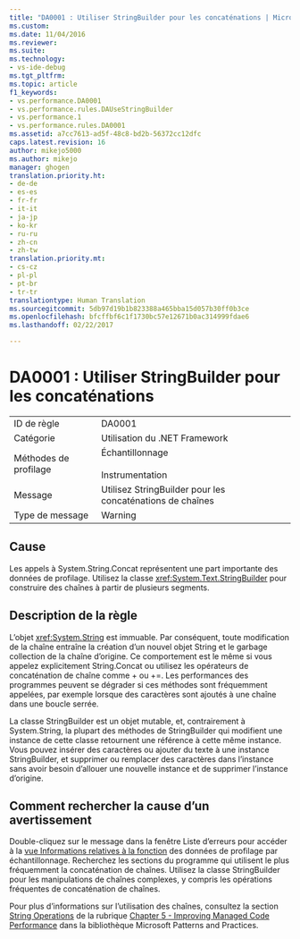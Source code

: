 ```yaml
---
title: "DA0001 : Utiliser StringBuilder pour les concaténations | Microsoft Docs"
ms.custom: 
ms.date: 11/04/2016
ms.reviewer: 
ms.suite: 
ms.technology:
- vs-ide-debug
ms.tgt_pltfrm: 
ms.topic: article
f1_keywords:
- vs.performance.DA0001
- vs.performance.rules.DAUseStringBuilder
- vs.performance.1
- vs.performance.rules.DA0001
ms.assetid: a7cc7613-ad5f-48c8-bd2b-56372cc12dfc
caps.latest.revision: 16
author: mikejo5000
ms.author: mikejo
manager: ghogen
translation.priority.ht:
- de-de
- es-es
- fr-fr
- it-it
- ja-jp
- ko-kr
- ru-ru
- zh-cn
- zh-tw
translation.priority.mt:
- cs-cz
- pl-pl
- pt-br
- tr-tr
translationtype: Human Translation
ms.sourcegitcommit: 5db97d19b1b823388a465bba15d057b30ff0b3ce
ms.openlocfilehash: bfcffbf6c1f1730bc57e12671b0ac314999fdae6
ms.lasthandoff: 02/22/2017

---
```

# <a name="da0001-use-stringbuilder-for-concatenations"></a>DA0001 : Utiliser StringBuilder pour les concaténations
|||  
|-|-|  
|ID de règle|DA0001|  
|Catégorie|Utilisation du .NET Framework|  
|Méthodes de profilage|Échantillonnage<br /><br /> Instrumentation|  
|Message|Utilisez StringBuilder pour les concaténations de chaînes|  
|Type de message|Warning|  
  
## <a name="cause"></a>Cause  
 Les appels à System.String.Concat représentent une part importante des données de profilage. Utilisez la classe <xref:System.Text.StringBuilder> pour construire des chaînes à partir de plusieurs segments.  
  
## <a name="rule-description"></a>Description de la règle  
 L’objet <xref:System.String> est immuable. Par conséquent, toute modification de la chaîne entraîne la création d’un nouvel objet String et le garbage collection de la chaîne d’origine. Ce comportement est le même si vous appelez explicitement String.Concat ou utilisez les opérateurs de concaténation de chaîne comme + ou +=. Les performances des programmes peuvent se dégrader si ces méthodes sont fréquemment appelées, par exemple lorsque des caractères sont ajoutés à une chaîne dans une boucle serrée.  
  
 La classe StringBuilder est un objet mutable, et, contrairement à System.String, la plupart des méthodes de StringBuilder qui modifient une instance de cette classe retournent une référence à cette même instance. Vous pouvez insérer des caractères ou ajouter du texte à une instance StringBuilder, et supprimer ou remplacer des caractères dans l’instance sans avoir besoin d’allouer une nouvelle instance et de supprimer l’instance d’origine.  
  
## <a name="how-to-investigate-a-warning"></a>Comment rechercher la cause d’un avertissement  
 Double-cliquez sur le message dans la fenêtre Liste d’erreurs pour accéder à la [vue Informations relatives à la fonction](../profiling/function-details-view.md) des données de profilage par échantillonnage. Recherchez les sections du programme qui utilisent le plus fréquemment la concaténation de chaînes. Utilisez la classe StringBuilder pour les manipulations de chaînes complexes, y compris les opérations fréquentes de concaténation de chaînes.  
  
 Pour plus d’informations sur l’utilisation des chaînes, consultez la section [String Operations](http://go.microsoft.com/fwlink/?LinkId=177816) de la rubrique [Chapter 5 - Improving Managed Code Performance](http://go.microsoft.com/fwlink/?LinkId=177817) dans la bibliothèque Microsoft Patterns and Practices.
